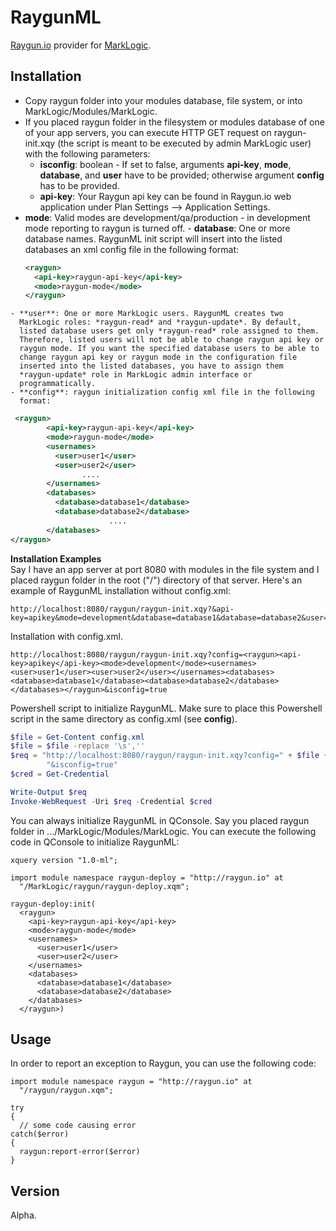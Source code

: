 RaygunML
========
 
[Raygun.io](https://raygun.io/) provider for [MarkLogic](http://www.marklogic.com/).

Installation
------------
  - Copy raygun folder into your modules database, file system, or
    into MarkLogic/Modules/MarkLogic.
  - If you placed raygun folder in the filesystem or modules database of
    one of your app servers, you can execute HTTP GET request on
    raygun-init.xqy (the script is meant to be executed by admin MarkLogic
    user) with the following parameters:
    - **isconfig**: boolean - If set to false, arguments **api-key**,
      **mode**, **database**, and  **user** have to be provided; 
      otherwise argument **config** has to be provided.
    - **api-key**: Your Raygun api key can be found in Raygun.io web
      application under Plan Settings --> Application Settings.
   - **mode**: Valid modes are development/qa/production - in development
     mode reporting to raygun is turned off.
    - **database**: One or more database names. RaygunML init script will
      insert into the listed databases an xml config file in the following
      format: 
      ```xml  
      <raygun>
        <api-key>raygun-api-key</api-key>
        <mode>raygun-mode</mode>
      </raygun>
      ```
    - **user**: One or more MarkLogic users. RaygunML creates two
      MarkLogic roles: *raygun-read* and *raygun-update*. By default, 
      listed database users get only *raygun-read* role assigned to them.
      Therefore, listed users will not be able to change raygun api key or
      raygun mode. If you want the specified database users to be able to
      change raygun api key or raygun mode in the configuration file
      inserted into the listed databases, you have to assign them 
      *raygun-update* role in MarkLogic admin interface or
      programmatically.
    - **config**: raygun initialization config xml file in the following
      format:
```xml    
 <raygun>
	    <api-key>raygun-api-key</api-key>
        <mode>raygun-mode</mode>
        <usernames>
		  <user>user1</user>
		  <user>user2</user>
		        ....
	    </usernames>
	    <databases>
		  <database>database1</database>
		  <database>database2</database>
	                  ....
	    </databases>
</raygun>
```  
  
**Installation Examples**  
Say I have an app server at port 8080 with modules in the file system and
I placed raygun folder in the root ("/") directory of that server.
Here's an example of RaygunML installation without config.xml:
``` 
http://localhost:8080/raygun/raygun-init.xqy?&api-key=apikey&mode=development&database=database1&database=database2&user=user1&user=user2&isconfig=false
```
Installation with config.xml.  
```
http://localhost:8080/raygun/raygun-init.xqy?config=<raygun><api-key>apikey</api-key><mode>development</mode><usernames><user>user1</user><user>user2</user></usernames><databases><database>database1</database><database>database2</database></databases></raygun>&isconfig=true
```

Powershell script to initialize RaygunML. Make sure to place this 
Powershell script in the same directory as config.xml (see **config**).
```PowerShell
$file = Get-Content config.xml
$file = $file -replace '\s',''
$req = "http://localhost:8080/raygun/raygun-init.xqy?config=" + $file +
        "&isconfig=true"
$cred = Get-Credential

Write-Output $req
Invoke-WebRequest -Uri $req -Credential $cred
```

You can always initialize RaygunML in QConsole. Say you placed raygun
folder in .../MarkLogic/Modules/MarkLogic. You can execute the following
code in QConsole to initialize RaygunML:
```XQuery
xquery version "1.0-ml";

import module namespace raygun-deploy = "http://raygun.io" at
  "/MarkLogic/raygun/raygun-deploy.xqm";

raygun-deploy:init(
  <raygun>
    <api-key>raygun-api-key</api-key>
    <mode>raygun-mode</mode>
    <usernames>
      <user>user1</user>
      <user>user2</user>
    </usernames>
    <databases>
      <database>database1</database>
      <database>database2</database>
    </databases>
  </raygun>)

```
Usage
-----
In order to report an exception to Raygun, you can use the following code:
```XQuery  
import module namespace raygun = "http://raygun.io" at
  "/raygun/raygun.xqm";

try
{ 
  // some code causing error
catch($error) 
{ 
  raygun:report-error($error)
}

```
Version
-------

Alpha. 
